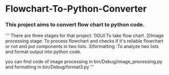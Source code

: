 # Flowchart-To-Python-Converter
 
### This project aims to convert flow chart to python code.

'''
There are three stages for that project:
1)GUI:To take flow chart.
2)Image processing stage: To process flowchart and checks if it's reliable flowchart or not and put components in two lists.
3)formatting :To analyze two lists and format output into python code.

you can find code of image processing in bin/Debug/image_processing.py
and formatting in bin/Debug/format3.py
'''
